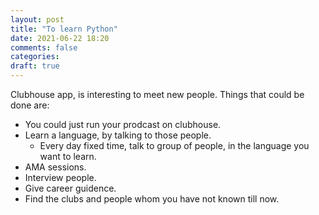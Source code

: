 ```yaml
---
layout: post
title: "To learn Python"
date: 2021-06-22 18:20
comments: false
categories:
draft: true
---
```


Clubhouse app, is interesting to meet new people. Things that could be done are:
- You could just run your prodcast on clubhouse.
- Learn a language, by talking to those people.
    - Every day fixed time, talk to group of people, in the language you want to learn.
- AMA sessions.
- Interview people.
- Give career guidence.
- Find the clubs and people whom you have not known till now.
